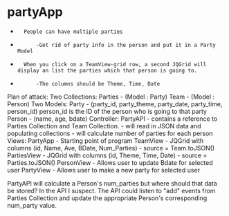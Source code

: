 partyApp
========
-       People can have multiple parties
-       	-Get rid of party info in the person and put it in a Party Model
-       When you click on a TeamView-grid row, a second JQGrid will display an list the parties which that person is going to.
-       	-The columns should be Theme, Time, Date

Plan of attack:
Two Collections:
	Parties - (Model : Party)
	Team - (Model : Person)
Two Models:
	Party - (party_id, party_theme, party_date, party_time, person_id)
		person_id is the ID of the person who is going to that party
	Person - (name, age, bdate)
Controller:
	PartyAPI - contains a reference to Parties Collection and Team Collection.
		 - will read in JSON data and populating collections
		 - will calculate number of parties for each person
Views:
	PartyApp - Starting point of program
	TeamView - JQGrid with columns (id, Name, Ave, BDate, Num_Parties)
		 - source = Team.toJSON()
	PartiesView - JQGrid with columns (id, Theme, Time, Date)
		 - source = Parties.toJSON()
	PersonView - Allows user to update Bdate for selected user
	PartyView - Allows user to make a new party for selected user

PartyAPI will calculate a Person's num_parties but where should that data be stored? In the API I suspect. The API could listen to "add" events from Parties Collection and update the appropriate Person's corresponding num_party value.
